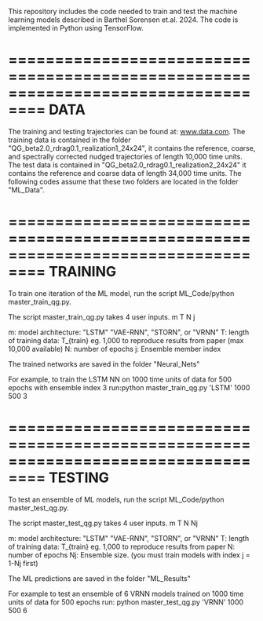 This repository includes the code needed to train and test the machine learning models described in Barthel Sorensen et.al. 2024. The code is implemented in Python using TensorFlow. 

==================================================================================
DATA
==================================================================================
The training and testing trajectories can be found at: www.data.com. The training data is contained in the folder "QG_beta2.0_rdrag0.1_realization1_24x24", it contains the reference, coarse, and spectrally corrected nudged trajectories of length 10,000 time units. The test data is contained in "QG_beta2.0_rdrag0.1_realization2_24x24" it contains the reference and coarse data of length 34,000 time units. The following codes assume that these two folders are located in the folder "ML_Data".


==================================================================================
TRAINING
==================================================================================
To train one iteration of the ML model, run the script ML_Code/python master_train_qg.py.

The script master_train_qg.py takes 4 user inputs. m T N j

m: model architecture: "LSTM" "VAE-RNN", "STORN", or "VRNN"
T: length of training data: T_{train} eg. 1,000 to reproduce results from paper (max 10,000 available)
N: number of epochs
j: Ensemble member index

The trained networks are saved in the folder "Neural_Nets"

For example, to train the LSTM NN on 1000 time units of data for 500 epochs with ensemble index 3 run:python master_train_qg.py 'LSTM' 1000 500 3


==================================================================================
TESTING
==================================================================================
To test an ensemble of ML models, run the script ML_Code/python master_test_qg.py.

The script master_test_qg.py takes 4 user inputs. m T N Nj

m: model architecture: "LSTM" "VAE-RNN", "STORN", or "VRNN"
T: length of training data: T_{train} eg. 1,000 to reproduce results from paper
N: number of epochs
Nj: Ensemble size. (you must train models with index j = 1-Nj first)

The ML predictions are saved in the folder "ML_Results"

For example to test an ensemble of 6 VRNN models trained on 1000 time units of data for 500 epochs run: python master_test_qg.py 'VRNN' 1000 500 6
